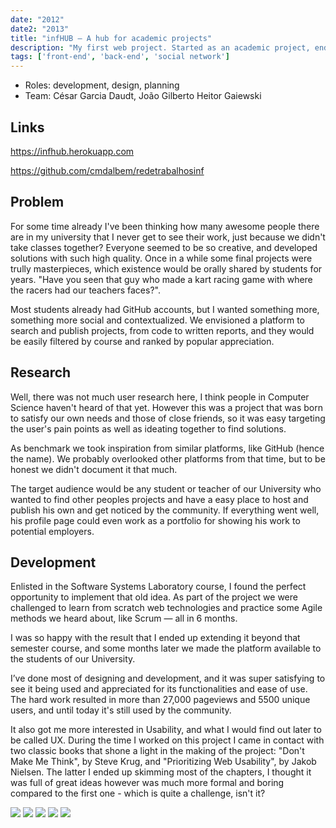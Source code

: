 ```yaml
---
date: "2012"
date2: "2013"
title: "infHUB – A hub for academic projects"
description: "My first web project. Started as an academic project, ended up being expanded and made available to the university community."
tags: ['front-end', 'back-end', 'social network'] 
---
```


* Roles: development, design, planning
* Team: César Garcia Daudt, João Gilberto Heitor Gaiewski

## Links

https://infhub.herokuapp.com

https://github.com/cmdalbem/redetrabalhosinf


## Problem

For some time already I've been thinking how many awesome people there are in my university that I never get to see their work, just because we didn't take classes together? Everyone seemed to be so creative, and developed solutions with such high quality. Once in a while some final projects were trully masterpieces, which existence would be orally shared by students for years. "Have you seen that guy who made a kart racing game with where the racers had our teachers faces?".

Most students already had GitHub accounts, but I wanted something more, something more social and contextualized. We envisioned a platform to search and publish projects, from code to written reports, and they would be easily filtered by course and ranked by popular appreciation.

## Research

Well, there was not much user research here, I think people in Computer Science haven't heard of that yet. However this was a project that was born to satisfy our own needs and those of close friends, so it was easy targeting the user's pain points as well as ideating together to find solutions.

As benchmark we took inspiration from similar platforms, like GitHub (hence the name). We probably overlooked other platforms from that time, but to be honest we didn't document it that much.

The target audience would be any student or teacher of our University who wanted to find other peoples projects and have a easy place to host and publish his own and get noticed by the community. If everything went well, his profile page could even work as a portfolio for showing his work to potential employers.


## Development

Enlisted in the Software Systems Laboratory course, I found the perfect opportunity to implement that old idea. As part of the project we were challenged to learn from scratch web technologies and practice some Agile methods we heard about, like Scrum — all in 6 months.

I was so happy with the result that I ended up extending it beyond that semester course, and some months later we made the platform available to the students of our University.

I’ve done most of designing and development, and it was super satisfying to see it being used and appreciated for its functionalities and ease of use. The hard work resulted in more than 27,000 pageviews and 5500 unique users, and until today it's still used by the community.

It also got me more interested in Usability, and what I would find out later to be called UX. During the time I worked on this project I came in contact with two classic books that shone a light in the making of the project: "Don't Make Me Think", by Steve Krug, and "Prioritizing Web Usability", by Jakob Nielsen. The latter I ended up skimming most of the chapters, I thought it was full of great ideas however was much more formal and boring compared to the first one - which is quite a challenge, isn't it?



![](./infhub1.png)
![](./infhub2.png)
![](./infhub3.png)
![](./infhub5.png) 
![](./infhub7.png)

